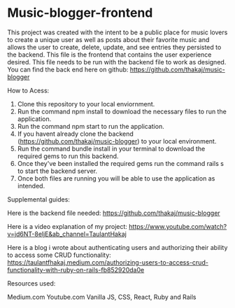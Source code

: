 # Music-blogger-frontend

This project was created with the intent to be a public place for music lovers to create a unique user as well as posts about their favorite music and allows the user to create, delete, update, and see entries they persisted to the backend. This file is the frontend that contains the user experience desired. This file needs to be run with the backend file to work as designed. You can find the back end here on github: https://github.com/thakaj/music-blogger

How to Acess:

1. Clone this repository to your local enviornment.
2. Run the command npm install to download the necessary files to run the application.
3. Run the command npm start to run the application.
4. If you havent already clone the backend (https://github.com/thakaj/music-blogger) to your local environment.
5. Run the command bundle install in your terminal to download the required gems to run this backend.
6. Once they've been installed the required gems run the command rails s to start the backend server.
7. Once both files are running you will be able to use the application as intended.


Supplemental guides:

Here is the backend file needed: https://github.com/thakaj/music-blogger

Here is a video explanation of my project: https://www.youtube.com/watch?v=jd6NT-8eljE&ab_channel=TaulantHakaj

Here is a blog i wrote about authenticating users and authorizing their ability to access some CRUD functionality: https://taulantfhakaj.medium.com/authorizing-users-to-access-crud-functionality-with-ruby-on-rails-fb852920da0e

Resources used:

Medium.com Youtube.com Vanilla JS, CSS, React, Ruby and Rails

